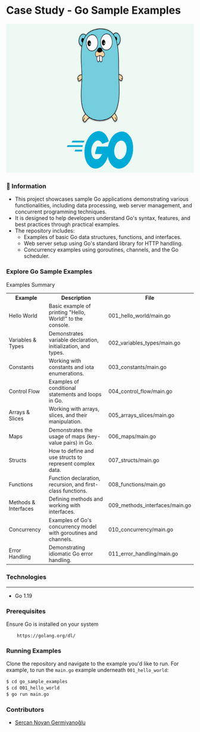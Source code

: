 # Case Study - Go Sample Examples

<p align="center">
    <img src="images/golang.png" alt="Main Information" width="600" height="400">
</p>

### 📖 Information

<ul style="list-style-type:disc">
  <li>This project showcases sample Go applications demonstrating various functionalities, including data processing, web server management, and concurrent programming techniques.</li>
  <li>It is designed to help developers understand Go's syntax, features, and best practices through practical examples.</li>
  <li>The repository includes:
    <ul>
      <li>Examples of basic Go data structures, functions, and interfaces.</li>
      <li>Web server setup using Go's standard library for HTTP handling.</li>
      <li>Concurrency examples using goroutines, channels, and the Go scheduler.</li>
    </ul>
  </li>
</ul>

### Explore Go Sample Examples

Examples Summary

<table style="width:100%">
  <tr>
      <th>Example</th>
      <th>Description</th>
      <th>File</th>
  </tr>
  <tr>
      <td>Hello World</td>
      <td>Basic example of printing "Hello, World!" to the console.</td>
      <td>001_hello_world/main.go</td>
  </tr>
  <tr>
      <td>Variables & Types</td>
      <td>Demonstrates variable declaration, initialization, and types.</td>
      <td>002_variables_types/main.go</td>
  </tr>
  <tr>
      <td>Constants</td>
      <td>Working with constants and iota enumerations.</td>
      <td>003_constants/main.go</td>
  </tr>
  <tr>
      <td>Control Flow</td>
      <td>Examples of conditional statements and loops in Go.</td>
      <td>004_control_flow/main.go</td>
  </tr>
  <tr>
      <td>Arrays & Slices</td>
      <td>Working with arrays, slices, and their manipulation.</td>
      <td>005_arrays_slices/main.go</td>
  </tr>
  <tr>
      <td>Maps</td>
      <td>Demonstrates the usage of maps (key-value pairs) in Go.</td>
      <td>006_maps/main.go</td>
  </tr>
  <tr>
      <td>Structs</td>
      <td>How to define and use structs to represent complex data.</td>
      <td>007_structs/main.go</td>
  </tr>
  <tr>
      <td>Functions</td>
      <td>Function declaration, recursion, and first-class functions.</td>
      <td>008_functions/main.go</td>
  </tr>
  <tr>
      <td>Methods & Interfaces</td>
      <td>Defining methods and working with interfaces.</td>
      <td>009_methods_interfaces/main.go</td>
  </tr>
  <tr>
      <td>Concurrency</td>
      <td>Examples of Go's concurrency model with goroutines and channels.</td>
      <td>010_concurrency/main.go</td>
  </tr>
  <tr>
      <td>Error Handling</td>
      <td>Demonstrating idiomatic Go error handling.</td>
      <td>011_error_handling/main.go</td>
  </tr>
</table>


### Technologies

---
- Go 1.19


### Prerequisites

Ensure Go is installed on your system
```
    https://golang.org/dl/
```


### Running Examples

Clone the repository and navigate to the example you'd like to run. For example, to run the `main.go` example underneath `001_hello_world`:

```sh
$ cd go_sample_examples
$ cd 001_hello_world
$ go run main.go
```

### Contributors

- [Sercan Noyan Germiyanoğlu](https://github.com/Rapter1990)


